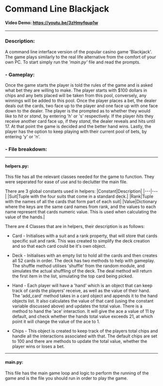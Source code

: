 # Command Line Blackjack
#### Video Demo:  <https://youtu.be/3zHmyfqup1w>
---
### **Description:**

A command line interface version of the popular casino game 'Blackjack'. The game plays similarly to the real life alternative from the comfort of your own PC. To start simply run the *'main.py'* file and read the prompts.

### **- Gameplay:**
Once the game starts the player is told the rules of the game and is asked what bet they are willing to make. The player starts with $100 dollars in chips and any bets placed will be taken from this pool, conversely, any winnings will be added to this pool. Once the player places a bet, the dealer deals out the cards, two face up to the player and one face up with one face down to the dealer. The player is the prompted as to whether they would like to *hit* or *stand*, by entering 'h' or 's' respectively. If the player *hits* they receive another card face up, if they *stand*, the dealer reveals and hits until 17. At that point the game is decided and the better hand wins. Lastly, the player has the option to keep playing with their current pool of bets, by entering 'y' or 'n'.

### **- File breakdown:**
---
#### helpers.py: 

This file has all the relevant classes needed for the game to function. They were seperated for ease of use and to declutter the main file. 

There are 3 global constants used in helpers: 
|Constant|Description|
|---|---|
|Suit|Tuple with the four suits that come in a standard deck.|
|Rank|Tuple with the names of all the cards that form part of each suit|
|Value|Dictionary where the keys are the same card names from rank, and the values to each name represent that cards numeric value. This is used when calculating the value of the hands.|

There are 4 Classes that are in helpers, their description is as follows:

- Card - 
Initialises with a suit and a rank property, that will store that cards specific suit and rank. This was created to simplify the deck creation and so that each card could be it's own object.

- Deck - 
Initialises with an empty list to hold all the cards and then creates all 52 cards in order. The deck has two methods to help with gameplay. The shuffle method utilises 'shuffle' from the random module, and simulates the actual shuffling of the deck. The deal method will return the first item in the list, simulating the top card being picked.

- Hand - 
Each player will have a 'hand' which is an object that can keep track of cards the players' receive, as well as the value of their hand. The 'add_card' method takes in a card object and appends it to the hand objects list. It also calculates the value of that card (using the constant variable discussed above) and updates the total value. There is a method to hand the 'ace' interaction. It will give the ace a value of 11 by default, and check whether the hands total value exceeds 21, at which point it will change the value of the ace to 1.

- Chips - 
This object is created to keep track of the players total chips and handle all the interactions associated with that. The default chips are set to 100 and there are methods to update the total value, whether the player wins or loses a bet.

---
#### main.py:

This file has the main game loop and logic to perform the running of the game and is the file you should run in order to play the game.

